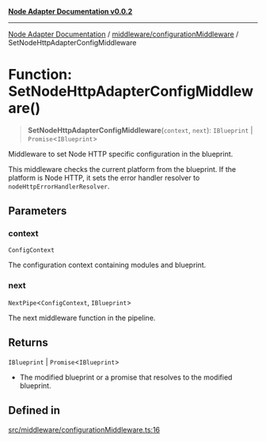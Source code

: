 [**Node Adapter Documentation v0.0.2**](../../../README.md)

***

[Node Adapter Documentation](../../../modules.md) / [middleware/configurationMiddleware](../README.md) / SetNodeHttpAdapterConfigMiddleware

# Function: SetNodeHttpAdapterConfigMiddleware()

> **SetNodeHttpAdapterConfigMiddleware**(`context`, `next`): `IBlueprint` \| `Promise`\<`IBlueprint`\>

Middleware to set Node HTTP specific configuration in the blueprint.

This middleware checks the current platform from the blueprint. If the platform
is Node HTTP, it sets the error handler resolver to `nodeHttpErrorHandlerResolver`.

## Parameters

### context

`ConfigContext`

The configuration context containing modules and blueprint.

### next

`NextPipe`\<`ConfigContext`, `IBlueprint`\>

The next middleware function in the pipeline.

## Returns

`IBlueprint` \| `Promise`\<`IBlueprint`\>

- The modified blueprint or a promise that resolves to the modified blueprint.

## Defined in

[src/middleware/configurationMiddleware.ts:16](https://github.com/stonemjs/node-adapter/blob/3c6d11fbb2b43efd2628228369562f77db66c88f/src/middleware/configurationMiddleware.ts#L16)
